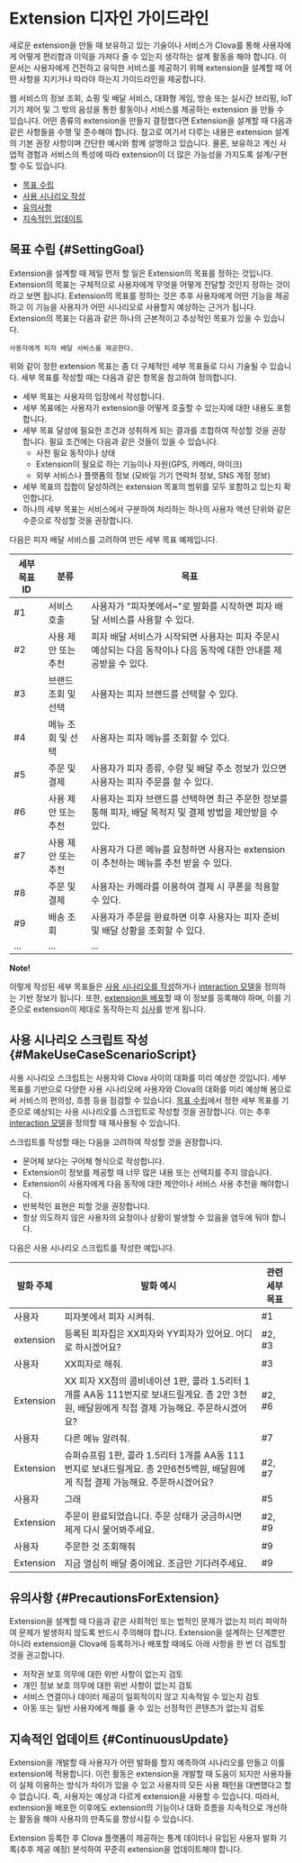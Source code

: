 # Extension 디자인 가이드라인

새로운 extension을 만들 때 보유하고 있는 기술이나 서비스가 Clova를 통해 사용자에게 어떻게 편리함과 이익을 가져다 줄 수 있는지 생각하는 설계 활동을 해야 합니다. 이 문서는 사용자에게 건전하고 유익한 서비스를 제공하기 위해 extension을 설계할 때 어떤 사항을 지키거나 따라야 하는지 가이드라인을 제공합니다.

웹 서비스의 정보 조회, 쇼핑 및 배달 서비스, 대화형 게임, 방송 또는 실시간 브리핑, IoT 기기 제어 및 그 밖의 음성을 통한 활동이나 서비스를 제공하는 extension 을 만들 수 있습니다. 어떤 종류의 extension을 만들지 결정했다면 Extension을 설계할 때 다음과 같은 사항들을 수행 및 준수해야 합니다. 참고로 여기서 다루는 내용은 extension 설계의 기본 권장 사항이며 간단한 예시와 함께 설명하고 있습니다. 물론, 보유하고 계신 사업적 경험과 서비스의 특성에 따라 extension이 더 많은 가능성을 가지도록 설계/구현할 수도 있습니다.

* [목표 수립](#SettingGoal)
* [사용 시나리오 작성](#MakeUseCaseScenarioScript)
* [유의사항](#Precautions)
* [지속적인 업데이트](#ContinuousUpdate)

## 목표 수립 {#SettingGoal}

Extension을 설계할 때 제일 먼저 할 일은 Extension의 목표를 정하는 것입니다. Extension의 목표는 구체적으로 사용자에게 무엇을 어떻게 전달할 것인지 정하는 것이라고 보면 됩니다. Extension의 목표를 정하는 것은 추후 사용자에게 어떤 기능을 제공하고 이 기능을 사용자가 어떤 시나리오로 사용할지 예상하는 근거가 됩니다. Extension의 목표는 다음과 같은 하나의 근본적이고 추상적인 목표가 있을 수 있습니다.

```
사용자에게 피자 배달 서비스를 제공한다.
```

위와 같이 정한 extension 목표는 좀 더 구체적인 세부 목표들로 다시 기술될 수 있습니다. 세부 목표를 작성할 때는 다음과 같은 항목을 참고하여 정의합니다.

* 세부 목표는 사용자의 입장에서 작성합니다.
* 세부 목표에는 사용자가 extension을 어떻게 호출할 수 있는지에 대한 내용도 포함합니다.
* 세부 목표 달성에 필요한 조건과 성취하게 되는 결과를 조합하여 작성할 것을 권장합니다. 필요 조건에는 다음과 같은 것들이 있을 수 있습니다.
  - 사전 필요 동작이나 상태
  - Extension이 필요로 하는 기능이나 자원(GPS, 카메라, 마이크)
  - 외부 서비스나 플랫폼의 정보 (모바일 기기 연락처 정보, SNS 계정 정보)
* 세부 목표의 집합이 달성하려는 extension 목표의 범위를 모두 포함하고 있는지 확인합니다.
* 하나의 세부 목표는 서비스에서 구분하여 처리하는 하나의 사용자 액션 단위와 같은 수준으로 작성할 것을 권장합니다.

다음은 피자 배달 서비스를 고려하여 만든 세부 목표 예제입니다.

| 세부 목표 ID | 분류                | 목표                                                            |
|------------|--------------------|---------------------------------------------------------------|
| #1         | 서비스 호출           | 사용자가 "피자봇에서~"로 발화를 시작하면 피자 배달 서비스를 사용할 수 있다.    |
| #2         | 사용 제안 또는 추천     | 피자 배달 서비스가 시작되면 사용자는 피자 주문시 예상되는 다음 동작이나 다음 동작에 대한 안내를 제공받을 수 있다. |
| #3         | 브랜드 조회 및 선택     | 사용자는 피자 브랜드를 선택할 수 있다.                                 |
| #4         | 메뉴 조회 및 선택      | 사용자는 피자 메뉴를 조회할 수 있다.                                   |
| #5         | 주문 및 결제          | 사용자가 피자 종류, 수량 및 배달 주소 정보가 있으면 사용자는 피자 주문를 할 수 있다. |
| #6         | 사용 제안 또는 추천     | 사용자는 피자 브랜드를 선택하면 최근 주문한 정보를 통해 피자, 배달 목적지 및 결제 방법을 제안받을 수 있다. |
| #7         | 사용 제안 또는 추천     | 사용자가 다른 메뉴를 요청하면 사용자는 extension이 추천하는 메뉴를 추천 받을 수 있다. |
| #8         | 주문 및 결제          | 사용자는 카메라를 이용하여 결제 시 쿠폰을 적용할 수 있다.                    |
| #9         | 배송 조회             | 사용자가 주문을 완료하면 이후 사용자는 피자 준비 및 배달 상황을 조회할 수 있다.  |
| ...        | ...                 | ...                                                            |

<div class="note">
  <p><strong>Note!</strong></p>
  <p>이렇게 작성된 세부 목표들은 <a href="#MakeUseCaseScenarioScript">사용 시나리오를 작성</a>하거나 <a href="/DevConsole/Guides/CEK/Define_Interaction_Model.html">interaction 모델</a>을 정의하는 기반 정보가 됩니다. 또한, <a href="/DevConsole/Guides/CEK/Deploy_Extension.html#InputDeploymentInfo">extension을 배포</a>할 때 이 정보를 등록해야 하며, 이를 기준으로 extension이 제대로 동작하는지 <a href="/DevConsole/Guides/CEK/Deploy_Extension.html#RequestExtensionSubmission">심사</a>를 받게 됩니다.</p>
</div>

## 사용 시나리오 스크립트 작성 {#MakeUseCaseScenarioScript}

사용 시나리오 스크립트는 사용자와 Clova 사이의 대화를 미리 예상한 것입니다. 세부 목표를 기반으로 다양한 사용 시나리오에 사용자와 Clova의 대화를 미리 예상해 봄으로써 서비스의 편의성, 흐름 등을 점검할 수 있습니다. [목표 수립](#SettingGoal)에서 정한 세부 목표를 기준으로 예상되는 사용 시나리오를 스크립트로 작성할 것을 권장합니다. 이는 추후 [interaction 모델](/DevConsole/Guides/CEK/Define_Interaction_Model.md)을 정의할 때 재사용될 수 있습니다.

스크립트를 작성할 때는 다음을 고려하여 작성할 것을 권장합니다.

* 문어체 보다는 구어체 형식으로 작성합니다.
* Extension이 정보를 제공할 때 너무 많은 내용 또는 선택지를 주지 않습니다.
* Extension이 사용자에게 다음 동작에 대한 제안이나 서비스 사용 추천을 해야합니다.
* 반복적인 표현은 피할 것을 권장합니다.
* 항상 의도하지 않은 사용자의 요청이나 상황이 발생할 수 있음을 염두에 둬야 합니다.


다음은 사용 시나리오 스크립트를 작성한 예입니다.

| 발화 주체   | 발화 예시                                              | 관련 세부 목표  |
|-----------|------------------------------------------------------|-------------|
| 사용자      | 피자봇에서 피자 시켜줘.                                   | #1           |
| extension | 등록된 피자집은 XX피자와 YY피자가 있어요. 어디로 하시겠어요?      | #2, #3       |
| 사용자      | XX피자로 해줘.                                         | #3           |
| Extension | XX 피자 XX점의 콤비네이션 1판, 콜라 1.5리터 1개를 AA동 111번지로 보내드릴게요. 총 2만 3천원, 배달원에게 직접 결제 가능해요. 주문하시겠어요?   | #2, #6  |
| 사용자      | 다른 메뉴 알려줘.                                        | #7           |
| Extension | 슈퍼슈프림 1판, 콜라 1.5리터 1개를 AA동 111번지로 보내드릴게요. 총 2만6천5백원, 배달원에게 직접 결제 가능해요. 주문하시겠어요? | #2, #7  |
| 사용자      | 그래                                                  | #5           |
| Extension | 주문이 완료되었습니다. 주문 상태가 궁금하시면 제게 다시 물어봐주세요. | #2, #9       |
| 사용자      | 주문한 것 조회해줘                                       | #9           |
| Extension | 지금 열심히 배달 중이에요. 조금만 기다려주세요.                 | #9           |

## 유의사항 {#PrecautionsForExtension}

Extension을 설계할 때 다음과 같은 사회적인 또는 법적인 문제가 없는지 미리 파악하여 문제가 발생하지 않도록 반드시 주의해야 합니다. Extension을 설계하는 단계뿐만 아니라 extension을 Clova에 등록하거나 배포할 때에도 아래 사항을 한 번 더 검토할 것을 권고합니다.

* 저작권 보호 의무에 대한 위반 사항이 없는지 검토
* 개인 정보 보호 의무에 대한 위반 사항이 없는지 검토
* 서비스 연결이나 데이터 제공이 일회적이지 않고 지속적일 수 있는지 검토
* 아동 또는 일반 사용자에게 해를 줄 수 있는 선정적인 콘텐츠가 없는지 검토

## 지속적인 업데이트 {#ContinuousUpdate}

Extension을 개발할 때 사용자가 어떤 발화를 할지 예측하여 시나리오를 만들고 이를 extension에 적용합니다. 이런 활동은 extension을 개발할 때 도움이 되지만 사용자들이 실제 이용하는 방식가 차이가 있을 수 있고 사용자의 모든 사용 패턴을 대변했다고 할 수 없습니다. 즉, 사용자는 예상과 다르게 extension을 사용할 수 있습니다. 따라서, extension을 배포한 이후에도 extension의 기능이나 대화 흐름을 지속적으로 개선하는 활동을 해야 사용자의 만족도를 향상시킬 수 있습니다.

Extension 등록한 후 Clova 플랫폼이 제공하는 통계 데이터나 유입된 사용자 발화 기록(추후 제공 예정) 분석하여 꾸준히 extension을 업데이트해야 합니다.
